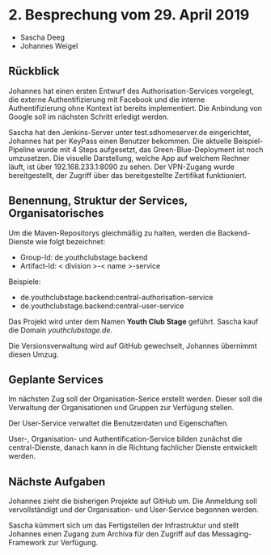 # 2. Besprechung vom 29. April 2019

* Sascha Deeg
* Johannes Weigel

## Rückblick

Johannes hat einen ersten Entwurf des Authorisation-Services vorgelegt, die 
externe Authentifizierung mit Facebook und die interne Authentifizierung ohne
Kontext ist bereits implementiert.
Die Anbindung von Google soll im nächsten Schritt erledigt werden.

Sascha hat den Jenkins-Server unter test.sdhomeserver.de eingerichtet, Johannes
hat per KeyPass einen Benutzer bekommen.
Die aktuelle Beispiel-Pipeline wurde mit 4 Steps aufgesetzt, das 
Green-Blue-Deployment ist noch umzusetzen.
Die visuelle Darstellung, welche App auf welchem Rechner läuft, ist über 
192.168.233.1:8090 zu sehen.
Der VPN-Zugang wurde bereitgestellt, der Zugriff über das bereitgestellte
Zertifikat funktioniert.

## Benennung, Struktur der Services, Organisatorisches

Um die Maven-Repositorys gleichmäßig zu halten, werden die Backend-Dienste 
wie folgt bezeichnet:
*  Group-Id: de.youthclubstage.backend
*  Artifact-Id: < division >-< name >-service

Beispiele:
*  de.youthclubstage.backend:central-authorisation-service
*  de.youthclubstage.backend:central-user-service

Das Projekt wird unter dem Namen **Youth Club Stage** geführt. Sascha kauf die
Domain *youthclubstage.de*.

Die Versionsverwaltung wird auf GitHub gewechselt, Johannes übernimmt diesen 
Umzug.

## Geplante Services

Im nächsten Zug soll der Organisation-Serice erstellt werden. Dieser soll die
Verwaltung der Organisationen und Gruppen zur Verfügung stellen.

Der User-Service verwaltet die Benutzerdaten und Eigenschaften.

User-, Organisation- und Authentification-Service bilden zunächst die
central-Dienste, danach kann in die Richtung fachlicher Dienste entwickelt 
werden.

## Nächste Aufgaben

Johannes zieht die bisherigen Projekte auf GitHub um. 
Die Anmeldung soll vervollständigt und der Organisation- und User-Service 
begonnen werden.

Sascha kümmert sich um das Fertigstellen der Infrastruktur und stellt Johannes
einen Zugang zum Archiva für den Zugriff auf das Messaging-Framework zur 
Verfügung.